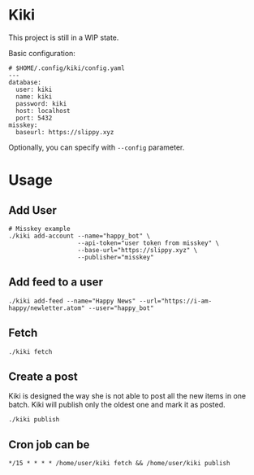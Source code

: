 # Kiki

This project is still in a WIP state.

Basic configuration:

```
# $HOME/.config/kiki/config.yaml
---
database:
  user: kiki
  name: kiki
  password: kiki
  host: localhost
  port: 5432
misskey:
  baseurl: https://slippy.xyz
```


Optionally, you can specify with `--config` parameter.

# Usage

## Add User

```
# Misskey example
./kiki add-account --name="happy_bot" \
                   --api-token="user token from misskey" \
                   --base-url="https://slippy.xyz" \
                   --publisher="misskey"
```


## Add feed to a user

```
./kiki add-feed --name="Happy News" --url="https://i-am-happy/newletter.atom" --user="happy_bot"
```

## Fetch

```
./kiki fetch
```

## Create a post

Kiki is designed the way she is not able to post all the new items in one batch.
Kiki will publish only the oldest one and mark it as posted.

```
./kiki publish
```

## Cron job can be

```
*/15 * * * * /home/user/kiki fetch && /home/user/kiki publish
```
